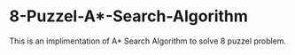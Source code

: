 # 8-Puzzel-A*-Search-Algorithm
This is an implimentation of A* Search Algorithm to solve 8 puzzel problem.
